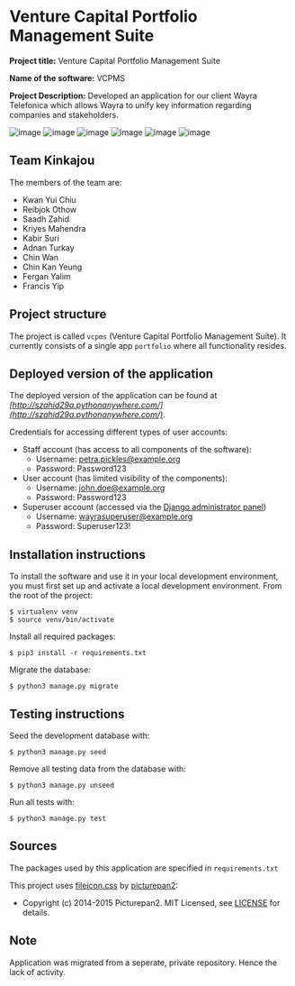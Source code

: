 # Venture Capital Portfolio Management Suite

**Project title:** Venture Capital Portfolio Management Suite

**Name of the software:** VCPMS

**Project Description:** Developed an application for our client Wayra Telefonica which allows Wayra to unify key information regarding companies and 
stakeholders.

![image](https://user-images.githubusercontent.com/86085628/228028111-4ea74de7-ca0b-417a-8a0c-0bb8602cc1e1.png)
![image](https://user-images.githubusercontent.com/86085628/228028198-8942cae7-8a65-4d34-b02e-377a6214e735.png)
![image](https://user-images.githubusercontent.com/86085628/228028250-6553a653-900f-43a7-969f-cbfa0685914a.png)
![image](https://user-images.githubusercontent.com/86085628/228028311-7b127c1a-42ce-4484-a30b-797acb5f8bf1.png)
![image](https://user-images.githubusercontent.com/86085628/228028389-4052e4d7-0120-42bb-ad6e-5f0df131a30b.png)
![image](https://user-images.githubusercontent.com/86085628/228028434-62e8477c-b3e1-4003-a7b4-366e850d26a6.png)



## Team Kinkajou

The members of the team are:

- Kwan Yui Chiu
- Reibjok Othow
- Saadh Zahid
- Kriyes Mahendra
- Kabir Suri
- Adnan Turkay
- Chin Wan
- Chin Kan Yeung
- Fergan Yalim
- Francis Yip

## Project structure

The project is called `vcpms` (Venture Capital Portfolio Management Suite). It currently consists of a single
app `portfolio` where all functionality resides.

## Deployed version of the application

The deployed version of the application can be found at *[http://szahid29a.pythonanywhere.com/](http://szahid29a.pythonanywhere.com/)*.

Credentials for accessing different types of user accounts:
  - Staff account (has access to all components of the software):
    - Username: petra.pickles@example.org
    - Password: Password123
  - User account (has limited visibility of the components):
    - Username: john.doe@example.org
    - Password: Password123
  - Superuser account (accessed via the [Django administrator panel](http://szahid29a.pythonanywhere.com/admin))
    - Username: wayrasuperuser@example.org
    - Password: Superuser123!

## Installation instructions

To install the software and use it in your local development environment, you must first set up and activate a local
development environment. From the root of the project:

```
$ virtualenv venv
$ source venv/bin/activate
```

Install all required packages:

```
$ pip3 install -r requirements.txt
```

Migrate the database:

```
$ python3 manage.py migrate
```

## Testing instructions

Seed the development database with:

```
$ python3 manage.py seed
```

Remove all testing data from the database with:

```
$ python3 manage.py unseed
```

Run all tests with:

```
$ python3 manage.py test
```

## Sources

The packages used by this application are specified in `requirements.txt`

This project uses [fileicon.css](https://github.com/picturepan2/fileicon.css)
by [picturepan2](https://github.com/picturepan2):

- Copyright (c) 2014-2015 Picturepan2. MIT Licensed,
  see [LICENSE](https://github.com/AdnanTurkay/team-kinkajou/blob/main/portfolio/static/css/LICENSE) for details.
  
  
## Note

Application was migrated from a seperate, private repository. Hence the lack of activity.

